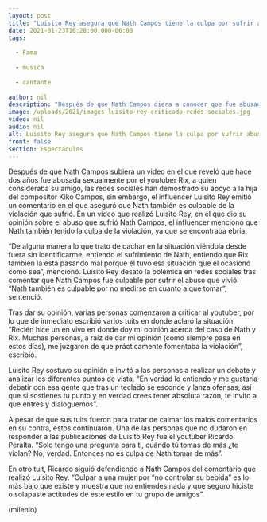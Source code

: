 ```yaml
---
layout: post
title: "Luisito Rey asegura que Nath Campos tiene la culpa por sufrir abuso; lo critican en redes"
date: 2021-01-23T16:28:00.000-06:00
tags:
  
  - Fama
  
  - musica
  
  - cantante
  
author: nil
description: "Después de que Nath Campos diera a conocer que fue abusada sexualmente por Rix, Luisito Rey aseguró que Nath también tiene la culpa. "
image: /uploads/2021/images-luisito-rey-criticado-redes-sociales.jpg
video: nil
audio: nil
alt: Luisito Rey asegura que Nath Campos tiene la culpa por sufrir abuso; lo critican en redes
front: false
section: Espectáculos
---
```


Después de que Nath Campos subiera un video en el que reveló que hace dos años fue abusada sexualmente por el youtuber Rix, a quien consideraba su amigo, las redes sociales han demostrado su apoyo a la hija del compositor Kiko Campos, sin embargo, el influencer Luisito Rey emitió un comentario en el que aseguró que Nath también es culpable de la violación que sufrió. En un video que realizó Luisito Rey, en el que dio su opinión sobre el abuso que sufrió Nath Campos, el influencer mencionó que Nath también tenido la culpa de la violación, ya que se encontraba ebria. 

“De alguna manera lo que trato de cachar en la situación viéndola desde fuera sin identificarme, entiendo el sufrimiento de Nath, entiendo que Rix también la está pasando mal porque él tuvo esa situación que él ocasionó como sea”, mencionó. Luisito Rey desató la polémica en redes sociales tras comentar que Nath Campos fue culpable por sufrir el abuso que vivió. “Nath también es culpable por no medirse en cuanto a que tomar”, sentenció. 

Tras dar su opinión, varias personas comenzaron a criticar al youtuber, por lo que de inmediato escribió varios tuits en donde aclaró la situación. “Recién hice un en vivo en donde doy mi opinión acerca del caso de Nath y Rix. Muchas personas, a raíz de dar mi opinión (como siempre pasa en estos días), me juzgaron de que prácticamente fomentaba la violación”, escribió. 

Luisito Rey sostuvo su opinión e invitó a las personas a realizar un debate y analizar los diferentes puntos de vista. “En verdad lo entiendo y me gustaría debatir con esa gente que tras un teclado se esconde y lanza ofensas, así que si sostienes tu punto y en verdad crees tener absoluta razón, te invito a que entres y dialoguemos”. 

A pesar de que sus tuits fueron para tratar de calmar los malos comentarios en su contra, estos continuaron. Una de las personas que no dudaron en responder a las publicaciones de Luisito Rey fue el youtuber Ricardo Peralta. “Solo tengo una pregunta para ti, cuándo tú tomas de más ¿te violan? No, verdad. Entonces no es culpa de Nath tomar de más”. 

En otro tuit, Ricardo siguió defendiendo a Nath Campos del comentario que realizó Luisito Rey. “Culpar a una mujer por “no controlar su bebida” es lo más bajo que existe y muestra que no entiendes nada y que seguro hiciste o solapaste actitudes de este estilo en tu grupo de amigos”. 

(milenio)